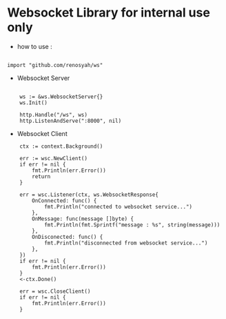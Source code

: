 # Websocket Library for internal use only

- how to use : 

```

import "github.com/renosyah/ws"

```

- Websocket Server 

```

	ws := &ws.WebsocketServer{}
	ws.Init()

	http.Handle("/ws", ws)
	http.ListenAndServe(":8000", nil)

```


- Websocket Client

```
    ctx := context.Background()

    err := wsc.NewClient()
	if err != nil {
		fmt.Println(err.Error())
		return
	}

	err = wsc.Listener(ctx, ws.WebsocketResponse{
		OnConnected: func() {
			fmt.Println("connected to websocket service...")
		},
		OnMessage: func(message []byte) {
			fmt.Println(fmt.Sprintf("message : %s", string(message)))
		},
		OnDisconected: func() {
			fmt.Println("disconnected from websocket service...")
		},
	})
	if err != nil {
		fmt.Println(err.Error())
	}
	<-ctx.Done()

	err = wsc.CloseClient()
	if err != nil {
		fmt.Println(err.Error())
	}

```